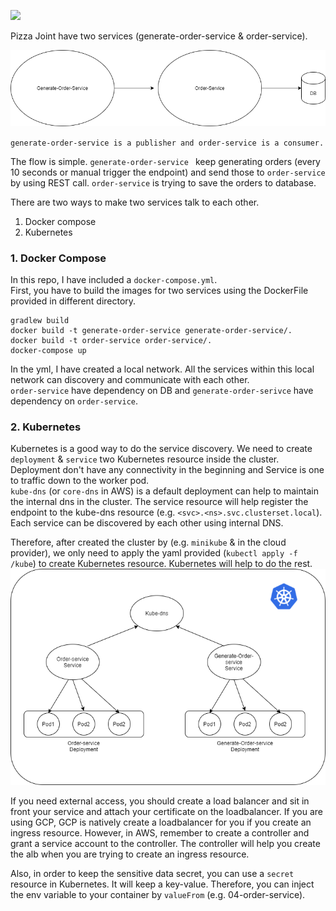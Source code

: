 ![](https://images.squarespace-cdn.com/content/v1/5bc638369b8fe864b188a448/1583688817195-5C326ML1L6JOKBMZJ8P2/Pizza-Nevada-City)

Pizza Joint have two services (generate-order-service & order-service).

![alt text](flow.png "Title")

`generate-order-service is a publisher and order-service is a consumer.`


The flow is simple. `generate-order-service ` keep generating orders (every 10 seconds or manual trigger the endpoint) and send those to `order-service` by using REST call. `order-service` is trying to save the orders to database. 

There are two ways to make two services talk to each other.
1. Docker compose
2. Kubernetes


### 1. Docker Compose
In this repo, I have included a `docker-compose.yml`. <br/>
First, you have to build the images for two services using the DockerFile provided in different directory.
```
gradlew build
docker build -t generate-order-service generate-order-service/.
docker build -t order-service order-service/.
docker-compose up
```
In the yml, I have created a local network. All the services within this local network can discovery and communicate with each other.<br/>
`order-service` have dependency on DB and `generate-order-serivce` have dependency on `order-service`.

### 2. Kubernetes
Kubernetes is a good way to do the service discovery. We need to create `deployment` & `service` two Kubernetes resource inside the cluster. Deployment don't have any connectivity in the beginning and Service is one to traffic down to the worker pod. <br/> `kube-dns` (or `core-dns` in AWS) is a default deployment can help to maintain the internal dns in the cluster. The service resource will help register the endpoint to the kube-dns resource (e.g. `<svc>.<ns>.svc.clusterset.local`). Each service can be discovered by each other using internal DNS.

Therefore, after created the cluster by (e.g. `minikube` & in the cloud provider), we only need to apply the yaml provided (`kubectl apply -f /kube`) to create Kubernetes resource. Kubernetes will help to do the rest.
![alt text](k8s.png "Title")

If you need external access, you should create a load balancer and sit in front your service and attach your certificate on the loadbalancer. If you are using GCP, GCP is natively create a loadbalancer for you if you create an ingress resource. However, in AWS, remember to create a controller and grant a service account to the controller. The controller will help you create the alb when you are trying to create an ingress resource. 

Also, in order to keep the sensitive data secret, you can use a `secret` resource in Kubernetes. It will keep a key-value. Therefore, you can inject the env variable to your container by `valueFrom` (e.g. 04-order-service).